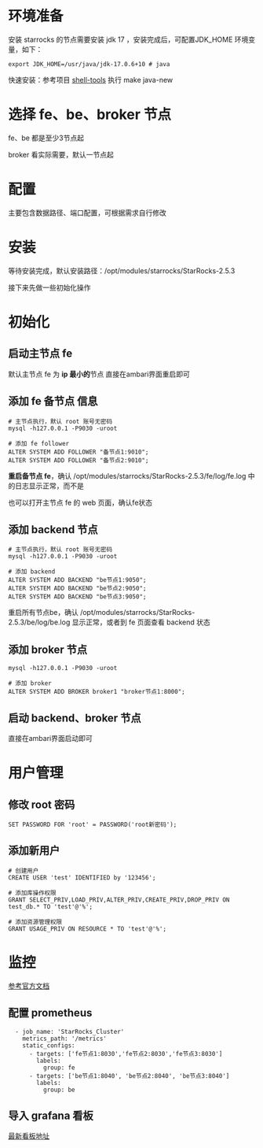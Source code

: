 # 环境准备

安装 starrocks 的节点需要安装 jdk 17 ，安装完成后，可配置JDK_HOME 环境变量，如下：
```
export JDK_HOME=/usr/java/jdk-17.0.6+10 # java
```

快速安装：参考项目 [shell-tools](https://github.com/smiecj/shell-tools) 执行 make java-new

# 选择 fe、be、broker 节点

fe、be 都是至少3节点起

broker 看实际需要，默认一节点起

# 配置

主要包含数据路径、端口配置，可根据需求自行修改

# 安装

等待安装完成，默认安装路径：/opt/modules/starrocks/StarRocks-2.5.3

接下来先做一些初始化操作

# 初始化

## 启动主节点 fe

默认主节点 fe 为 **ip 最小的**节点
直接在ambari界面重启即可

## 添加 fe 备节点 信息

```
# 主节点执行，默认 root 账号无密码
mysql -h127.0.0.1 -P9030 -uroot

# 添加 fe follower
ALTER SYSTEM ADD FOLLOWER "备节点1:9010";
ALTER SYSTEM ADD FOLLOWER "备节点2:9010";
```

**重启备节点 fe**，确认 /opt/modules/starrocks/StarRocks-2.5.3/fe/log/fe.log 中的日志显示正常，而不是

也可以打开主节点 fe 的 web 页面，确认fe状态

## 添加 backend 节点

```
# 主节点执行，默认 root 账号无密码
mysql -h127.0.0.1 -P9030 -uroot

# 添加 backend
ALTER SYSTEM ADD BACKEND "be节点1:9050";
ALTER SYSTEM ADD BACKEND "be节点2:9050";
ALTER SYSTEM ADD BACKEND "be节点3:9050";
```

重启所有节点be，确认 /opt/modules/starrocks/StarRocks-2.5.3/be/log/be.log 显示正常，或者到 fe 页面查看 backend 状态

## 添加 broker 节点

```
mysql -h127.0.0.1 -P9030 -uroot

# 添加 broker
ALTER SYSTEM ADD BROKER broker1 "broker节点1:8000";
```

## 启动 backend、broker 节点

直接在ambari界面启动即可

# 用户管理

## 修改 root 密码

```
SET PASSWORD FOR 'root' = PASSWORD('root新密码');
```

## 添加新用户

```
# 创建用户
CREATE USER 'test' IDENTIFIED by '123456';

# 添加库操作权限
GRANT SELECT_PRIV,LOAD_PRIV,ALTER_PRIV,CREATE_PRIV,DROP_PRIV ON test_db.* TO 'test'@'%';

# 添加资源管理权限
GRANT USAGE_PRIV ON RESOURCE * TO 'test'@'%';
```

# 监控

[参考官方文档](https://docs.starrocks.io/zh-cn/2.5/administration/Monitor_and_Alert)

## 配置 prometheus

```
  - job_name: 'StarRocks_Cluster'
    metrics_path: '/metrics'
    static_configs:
      - targets: ['fe节点1:8030','fe节点2:8030','fe节点3:8030']
        labels:
          group: fe
      - targets: ['be节点1:8040', 'be节点2:8040', 'be节点3:8040']
        labels:
          group: be
```

## 导入 grafana 看板

[最新看板地址](http://starrocks-thirdparty.oss-cn-zhangjiakou.aliyuncs.com/StarRocks-Overview-24.json)